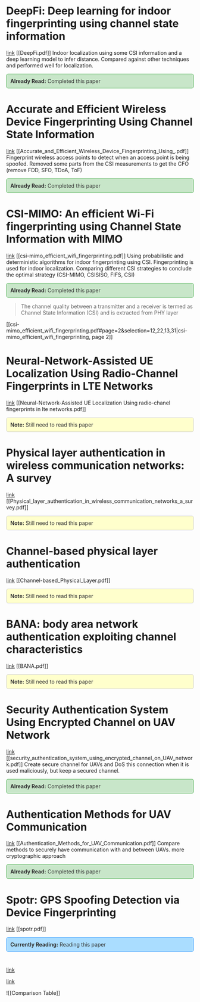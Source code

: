 # DeepFi: Deep learning for indoor fingerprinting using channel state information
[link](https://ieeexplore.ieee.org/abstract/document/7127718)
[[DeepFi.pdf]]
Indoor localization using some CSI information and a deep learning model to infer distance.
Compared against other techniques and performed well for localization.
<div style="background-color: #c8e6c9; color: #333; padding: 10px; border: 1px solid #4caf50; border-radius: 5px; margin-bottom: 15px;">
  <strong>Already Read:</strong> Completed this paper
</div>

# Accurate and Efficient Wireless Device Fingerprinting Using Channel State Information
[link](https://ieeexplore.ieee.org/abstract/document/8485917)
[[Accurate_and_Efficient_Wireless_Device_Fingerprinting_Using_.pdf]]
Fingerprint wireless access points to detect when an access point is being spoofed.
Removed some parts from the CSI measurements to get the CFO (remove FDD, SFO, TDoA, ToF)
<div style="background-color: #c8e6c9; color: #333; padding: 10px; border: 1px solid #4caf50; border-radius: 5px; margin-bottom: 15px;">
  <strong>Already Read:</strong> Completed this paper
</div>

# CSI-MIMO: An efficient Wi-Fi fingerprinting using Channel State Information with MIMO
[link](https://www.sciencedirect.com/science/article/pii/S1574119215001406)
[[csi-mimo_efficient_wifi_fingerprinting.pdf]]
Using probabilistic and deterministic algorithms for indoor fingerprinting using CSI. Fingerprinting is used for indoor localization. Comparing different CSI strategies to conclude the optimal strategy (CSI-MIMO, CSISISO, FIFS, CSI)
<div style="background-color: #c8e6c9; color: #333; padding: 10px; border: 1px solid #4caf50; border-radius: 5px; margin-bottom: 15px;">
  <strong>Already Read:</strong> Completed this paper
</div>

> The channel quality between a transmitter and a receiver is termed as Channel State Information (CSI) and is extracted from PHY layer

[[csi-mimo_efficient_wifi_fingerprinting.pdf#page=2&selection=12,22,13,31|csi-mimo_efficient_wifi_fingerprinting, page 2]]


# Neural-Network-Assisted UE Localization Using Radio-Channel Fingerprints in LTE Networks
[link](https://ieeexplore.ieee.org/abstract/document/7938617)
[[Neural-Network-Assisted UE Localization Using radio-chanel fingerprints in lte networks.pdf]]

<div style="background-color: #ffffcc; color: #333; padding: 10px; border: 1px solid #ccc; border-radius: 5px; margin-bottom: 15px;">
  <strong>Note:</strong> Still need to read this paper
</div>

# Physical layer authentication in wireless communication networks: A survey
[link](https://ieeexplore.ieee.org/abstract/document/9200889)
[[Physical_layer_authentication_in_wireless_communication_networks_a_survey.pdf]]

<div style="background-color: #ffffcc; color: #333; padding: 10px; border: 1px solid #ccc; border-radius: 5px; margin-bottom: 15px;">
  <strong>Note:</strong> Still need to read this paper
</div>

# Channel-based physical layer authentication
[link](https://ieeexplore.ieee.org/abstract/document/7037452)
[[Channel-based_Physical_Layer.pdf]]

<div style="background-color: #ffffcc; color: #333; padding: 10px; border: 1px solid #ccc; border-radius: 5px; margin-bottom: 15px;">
  <strong>Note:</strong> Still need to read this paper
</div>

# BANA: body area network authentication exploiting channel characteristics
[link](https://dl.acm.org/doi/abs/10.1145/2185448.2185454)
[[BANA.pdf]]

<div style="background-color: #ffffcc; color: #333; padding: 10px; border: 1px solid #ccc; border-radius: 5px; margin-bottom: 15px;">
  <strong>Note:</strong> Still need to read this paper
</div>

# Security Authentication System Using Encrypted Channel on UAV Network
[link](https://ieeexplore.ieee.org/abstract/document/7926571)
[[security_authentication_system_using_encrypted_channel_on_UAV_network.pdf]]
Create secure channel for UAVs and DoS this connection when it is used maliciously, but keep a secured channel. 
<div style="background-color: #c8e6c9; color: #333; padding: 10px; border: 1px solid #4caf50; border-radius: 5px; margin-bottom: 15px;">
  <strong>Already Read:</strong> Completed this paper
</div>

# Authentication Methods for UAV Communication
[link](https://ieeexplore.ieee.org/abstract/document/8969732)
[[Authentication_Methods_for_UAV_Communication.pdf]]
Compare methods to securely have communication with and between UAVs. more cryptographic approach
<div style="background-color: #c8e6c9; color: #333; padding: 10px; border: 1px solid #4caf50; border-radius: 5px; margin-bottom: 15px;">
  <strong>Already Read:</strong> Completed this paper
</div>

# Spotr: GPS Spoofing Detection via Device Fingerprinting
[link](https://dl.acm.org/doi/pdf/10.1145/3395351.3399353)
[[spotr.pdf]]

<div style="background-color: #aaddff; color: #333; padding: 10px; border: 1px solid #3399ff; border-radius: 5px; margin-bottom: 15px;">
  <strong>Currently Reading:</strong> Reading this paper
</div>


# 
[link]()







[link]()

![[Comparison Table]]
